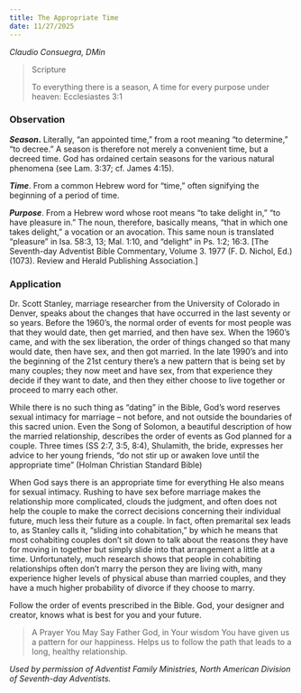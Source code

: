 ```yaml
---
title: The Appropriate Time
date: 11/27/2025
---
```


_Claudio Consuegra, DMin_

> <p>Scripture</p>
> To everything there is a season, A time for every purpose under heaven: Ecclesiastes 3:1

### Observation

**_Season_.** Literally, “an appointed time,” from a root meaning “to determine,” “to decree.” A season is therefore not merely a convenient time, but a decreed time. God has ordained certain seasons for the various natural phenomena (see Lam. 3:37; cf. James 4:15).

_**Time**_. From a common Hebrew word for “time,” often signifying the beginning of a period of time.

_**Purpose**_. From a Hebrew word whose root means “to take delight in,” “to have pleasure in.” The noun, therefore, basically means, “that in which one takes delight,” a vocation or an avocation. This same noun is translated “pleasure” in Isa. 58:3, 13; Mal. 1:10, and “delight” in Ps. 1:2; 16:3. [The Seventh-day Adventist Bible Commentary, Volume 3. 1977 (F. D. Nichol, Ed.) (1073). Review and Herald Publishing Association.]

### Application

Dr. Scott Stanley, marriage researcher from the University of Colorado in Denver, speaks about the changes that have occurred in the last seventy or so years. Before the 1960’s, the normal order of events for most people was that they would date, then get married, and then have sex. When the 1960’s came, and with the sex liberation, the order of things changed so that many would date, then have sex, and then got married. In the late 1990’s and into the beginning of the 21st century there’s a new pattern that is being set by many couples; they now meet and have sex, from that experience they decide if they want to date, and then they either choose to live together or proceed to marry each other.

While there is no such thing as “dating” in the Bible, God’s word reserves sexual intimacy for marriage – not before, and not outside the boundaries of this sacred union. Even the Song of Solomon, a beautiful description of how the married relationship, describes the order of events as God planned for a couple. Three times (SS 2:7, 3:5, 8:4), Shulamith, the bride, expresses her advice to her young friends, “do not stir up or awaken love until the appropriate time” (Holman Christian Standard Bible)

When God says there is an appropriate time for everything He also means for sexual intimacy. Rushing to have sex before marriage makes the relationship more complicated, clouds the judgment, and often does not help the couple to make the correct decisions concerning their individual future, much less their future as a couple. In fact, often premarital sex leads to, as Stanley calls it, “sliding into cohabitation,” by which he means that most cohabiting couples don’t sit down to talk about the reasons they have for moving in together but simply slide into that arrangement a little at a time. Unfortunately, much research shows that people in cohabiting relationships often don’t marry the person they are living with, many experience higher levels of physical abuse than married couples, and they have a much higher probability of divorce if they choose to marry.

Follow the order of events prescribed in the Bible. God, your designer and creator, knows what is best for you and your future.

> <callout>A Prayer You May Say</callout>
> Father God, in Your wisdom You have given us a pattern for our happiness. Helps us to follow the path that leads to a long, healthy relationship.

_Used by permission of Adventist Family Ministries, North American Division of Seventh-day Adventists._